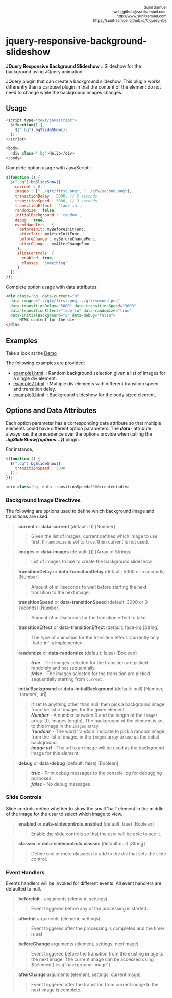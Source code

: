 <p align='right'>
<small>Sunil Samuel<br>
web_github@sunilsamuel.com<br>
http://www.sunilsamuel.com<br>
https://sunil-samuel.github.io/#jquery-rbs
</small>
</p>


# jquery-responsive-background-slideshow

**JQuery Responsive Background Slideshow** :: Slideshow for the background using JQuery animation

JQuery plugin that can create a background slideshow.  This plugin works differently than a carousel plugin in that the content of the element do not need to change while the background images changes.

## Usage

```javascript
<script type="text/javascript">
  $(function() {
    $(".bg").bgSlideShow();
  });
</script>

<body>
  <div class=".bg">Hello</div>
</body>
```

Complete option usage with JavaScript:

```javascript
$(function () {
  $(".bg").bgSlideShow({
    current : 0,
    images : ["../gfx/first.png", "../gfx/second.png"],
    transitionDelay : 5000, // 5 seconds
    transitionSpeed : 3000, // 3 seconds
    transitionEffect : 'fade-in',
    randomize : false, 
    initialBackground : 'random',
    debug : true,
    eventHandlers : {
      beforeInit: myBeforeInitFunc,
      afterInit: myAfterInitFunc,
      beforeChange : myBeforeChangeFunc,
      afterChange : myAfterChangeFunc
     },
     slideControls: {
       enabled: true,
       classes: 'something'
     }
  });
});
```

Complete option usage with data attributes:

```html
<div class='bg' data-current="0"
  data-images="../gfx/first.png,../gfx/second.png"
  data-transitionDelay="5000" data-transitionSpeed="3000"
  data-transitionEffect="fade-in" data-randomize="true"
  data-initialBackground="2" data-debug="false">
      HTML content for the div
</div>
```

## Examples

Take a look at the [Demo](https://sunil-samuel.github.io/index.html#pages/jquery/rbs.html)

The following examples are provided:

* [example1.html](examples/example1.html) :: Random background selection given a list of images for a single div element.
* [example2.html](examples/example2.html) :: Multiple div elements with different transition speed and transition delay.
* [example3.html](examples/example3.html) :: Background slideshow for the body sized element.

## Options and Data Attributes

Each option parameter has a corresponding data attribute so that multiple elements could have different option parameters.  The ***data-*** attribute always has the precedence over the options
provide when calling the ***.bgSlideShow({options...})*** plugin.

For instance,

```javascript
$(function () {
  $(".bg").bgSlideShow({
    transitionSpeed : 3000
  });
});

<div class='bg' data-transitionSpeed=5000>content<div>
```
### Background Image Directives

The following are options used to define which background image and transitions are used.

>  **current** or **data-current** (default: 0) [Number]
>> Given the list of images, current defines which image to use first.  If `randomize` is set to 	`true`, then current is not used.

>  **images** or **data-images** (default: []) [Array of Strings]
>>  List of images to use to create the background slideshow.

> **transitionDelay** or **data-transitionDelay** (default: 5000 or 5 seconds) [Number]
>> Amount of milliseconds to wait before starting the next transition to the next image.

> **transitionSpeed** or **data-transitionSpeed** (default: 3000 or 3 seconds) [Number]
>> Amount of milliseconds for the transition effect to take

> **transitionEffect** or **data-transitionEffect** (default: fade-in) [String]
>> The type of animation for the transition effect.  Currently only 'fade-in' is implemented.

> **randomize** or **data-randomize** (default: false) [Boolean]
>> ***true*** - The images selected for the transition are picked randomly and not sequentially.<br>
>> ***false*** - The images selected for the transition are picked sequentially starting from `current`.

> **initialBackground** or **data-initialBackground** (default: null) [Number, 'random', url]
>> If set to anything other than null, then pick a background image from the list of images for the given element.<br>
>> ***Number*** - A number between 0 and the length of the `images` array.  [0, images.length).  The background of the element is set to this image in the `images` array.<br>
>> ***'random'*** - The word 'random' indicate to pick a random image from the list of images in the `images` array to use as the initial background.<br>
>> ***image url*** - The url to an image will be used as the background image for this element.

> **debug** or **data-debug** (default: false) [Boolean]
>> ***true*** - Print debug messages to the console.log for debugging purposes.<br>
>> ***false*** - No debug messages

### Slide Controls

Slide controls define whether to show the small 'ball' element in the middle of the image
for the user to select which image to view.

> **enabled** or **data-slidecontrols.enabled** (default: true) [Boolean]
>> Enable the slide controls so that the user will be able to see it.

> **classes** or **data-slidecontrols.classes** (default:null) [String]
>> Define one or more class(es) to add to the div that sets the slide control.

### Event Handlers

Events handlers will be invoked for different events.  All event handlers are defaulted to null.

> **beforeInit** - arguments (element, settings)
>> Event triggered before any of the processing is started.

> **afterInit** arguments (element, settings)
>> Event triggered after the processing is completed and the timer is set

> **beforeChange** arguments (element, settings, nextImage)
>> Event triggered before the transition from the existing image to the next image.  The current image can be accessed using $(element).css("background-image")

> **afterChange** arguments (element, settings, currentImage)
>> Event triggered after the transition from current image to the next image is complete.